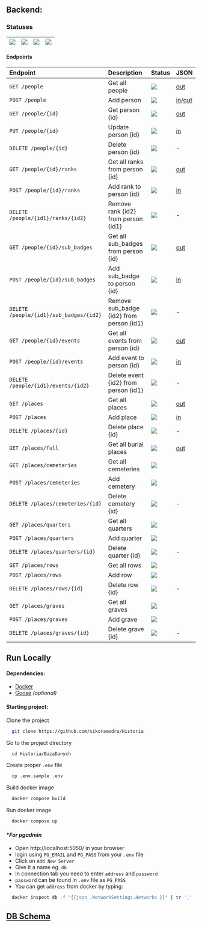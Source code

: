 ## Backend:

### Statuses

| ![](https://img.shields.io/badge/To%20Do-D20F39) | ![](https://img.shields.io/badge/Test-FE640B) | ![](https://img.shields.io/badge/WIP-DF8E1D) | ![](https://img.shields.io/badge/Done-40A02B) |
|:-------------------------------------------------|:----------------------------------------------|:---------------------------------------------|:----------------------------------------------|


#### Endpoints

| Endpoint                                | Description                              | Status                                        | JSON                                                            |
|:----------------------------------------|:-----------------------------------------|:----------------------------------------------|-----------------------------------------------------------------|
| `GET /people`                           | Get all people                           | ![](https://img.shields.io/badge/Done-40A02B) | [out](JSON.md#get-people---out)                                 |
| `POST /people`                          | Add person                               | ![](https://img.shields.io/badge/Done-40A02B) | [in](JSON.md#post-people---in)/[out](JSON.md#post-people---out) |
| `GET /people/{id}`                      | Get person {id}                          | ![](https://img.shields.io/badge/Done-40A02B) | [out](JSON.md#get-peopleid---out)                               |
| `PUT /people/{id}`                      | Update person {id}                       | ![](https://img.shields.io/badge/Done-40A02B) | [in](JSON.md#put-people---in)                                   |
| `DELETE /people/{id}`                   | Delete person {id}                       | ![](https://img.shields.io/badge/Done-40A02B) | -                                                               |
| `GET /people/{id}/ranks`                | Get all ranks from person {id}           | ![](https://img.shields.io/badge/Done-40A02B) | [out](JSON.md#get-peopleidranks---out)                          |
| `POST /people/{id}/ranks`               | Add rank to person {id}                  | ![](https://img.shields.io/badge/Done-40A02B) | [in](JSON.md#post-peopleidranks---in)                           |
| `DELETE /people/{id1}/ranks/{id2}`      | Remove rank {id2} from person {id1}      | ![](https://img.shields.io/badge/Done-40A02B) | -                                                               |
| `GET /people/{id}/sub_badges`           | Get all sub_badges from person {id}      | ![](https://img.shields.io/badge/Done-40A02B) | [out](JSON.md#get-peopleidsub_badges---out)                     |
| `POST /people/{id}/sub_badges`          | Add sub_badge to person {id}             | ![](https://img.shields.io/badge/Done-40A02B) | [in](JSON.md#post-peopleidsub_badges---in)                      |
| `DELETE /people/{id1}/sub_badges/{id2}` | Remove sub_badge {id2} from person {id1} | ![](https://img.shields.io/badge/Done-40A02B) | -                                                               |
| `GET /people/{id}/events`               | Get all events from person {id}          | ![](https://img.shields.io/badge/Done-40A02B) | [out](JSON.md#get-peopleidevents---out)                         |
| `POST /people/{id}/events`              | Add event to person {id}                 | ![](https://img.shields.io/badge/Done-40A02B) | [in](JSON.md#post-peopleidevents---in)                          |
| `DELETE /people/{id1}/events/{id2}`     | Delete event {id2} from person {id1}     | ![](https://img.shields.io/badge/Done-40A02B) | -                                                               |
| `GET /places`                           | Get all places                           | ![](https://img.shields.io/badge/Done-40A02B) | [out](JSON.md#get-places---out)                                 |
| `POST /places`                          | Add place                                | ![](https://img.shields.io/badge/Done-40A02B) | [in](JSON.md#post-places---in)                                  |
| `DELETE /places/{id}`                   | Delete place {id}                        | ![](https://img.shields.io/badge/Done-40A02B) | -                                                               |
| `GET /places/full`                      | Get all burial places                    | ![](https://img.shields.io/badge/Done-40A02B) | [out](JSON.md#get-placesfull---out)                             |
| `GET /places/cemeteries`                | Get all cemeteries                       | ![](https://img.shields.io/badge/Test-FE640B) |                                                                 |
| `POST /places/cemeteries`               | Add cemetery                             | ![](https://img.shields.io/badge/Test-FE640B) |                                                                 |
| `DELETE /places/cemeteries/{id}`        | Delete cemetery {id}                     | ![](https://img.shields.io/badge/Done-40A02B) | -                                                               |
| `GET /places/quarters`                  | Get all quarters                         | ![](https://img.shields.io/badge/Test-FE640B) |                                                                 |
| `POST /places/quarters`                 | Add quarter                              | ![](https://img.shields.io/badge/Test-FE640B) |                                                                 |
| `DELETE /places/quarters/{id}`          | Delete quarter {id}                      | ![](https://img.shields.io/badge/Done-40A02B) | -                                                               |
| `GET /places/rows`                      | Get all rows                             | ![](https://img.shields.io/badge/Test-FE640B) |                                                                 |
| `POST /places/rows`                     | Add row                                  | ![](https://img.shields.io/badge/Test-FE640B) |                                                                 |
| `DELETE /places/rows/{id}`              | Delete row {id}                          | ![](https://img.shields.io/badge/Done-40A02B) | -                                                               |
| `GET /places/graves`                    | Get all graves                           | ![](https://img.shields.io/badge/Test-FE640B) |                                                                 |
| `POST /places/graves`                   | Add grave                                | ![](https://img.shields.io/badge/Test-FE640B) |                                                                 |
| `DELETE /places/graves/{id}`            | Delete grave {id}                        | ![](https://img.shields.io/badge/Done-40A02B) | -                                                               |




## Run Locally

#### Dependencies:

- [Docker](https://www.docker.com/)
- [Goose](https://github.com/pressly/goose/releases) *(optional)*

#### Starting project:

Clone the project

```bash
  git clone https://github.com/sikoramodra/Historia
```

Go to the project directory

```bash
  cd Historia/BazaDanych
```

Create proper `.env` file

```bash
  cp .env.sample .env
```

Build docker image

```bash
  docker compose build
```

Run docker image

```bash
  docker compose up
```

#### **For pgadmin*

- Open http://localhost:5050/ in your browser
- login using `PG_EMAIL` and `PG_PASS` from your `.env` file
- Click on `Add New Server`
- Give it a name eg. `db`
- In connection tab you need to enter `address` and `password`
- `password` can be found in `.env` file as `PG_PASS`
- You can get `address` from docker by typing:
```bash
  docker inspect db -f "{{json .NetworkSettings.Networks }}" | tr ',' '\n' | grep "IPAddress"
```


## [DB Schema](https://dbdiagram.io/d/64fde3db02bd1c4a5e4a8afc)

